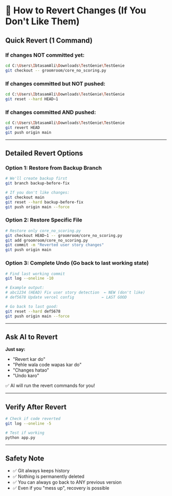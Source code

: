 # 🔄 How to Revert Changes (If You Don't Like Them)

## Quick Revert (1 Command)

### If changes NOT committed yet:
```bash
cd C:\Users\IbtasamAli\Downloads\TestGenie\TestGenie
git checkout -- groomroom/core_no_scoring.py
```

### If changes committed but NOT pushed:
```bash
cd C:\Users\IbtasamAli\Downloads\TestGenie\TestGenie
git reset --hard HEAD~1
```

### If changes committed AND pushed:
```bash
cd C:\Users\IbtasamAli\Downloads\TestGenie\TestGenie
git revert HEAD
git push origin main
```

---

## Detailed Revert Options

### Option 1: Restore from Backup Branch
```bash
# We'll create backup first
git branch backup-before-fix

# If you don't like changes:
git checkout main
git reset --hard backup-before-fix
git push origin main --force
```

### Option 2: Restore Specific File
```bash
# Restore only core_no_scoring.py
git checkout HEAD~1 -- groomroom/core_no_scoring.py
git add groomroom/core_no_scoring.py
git commit -m "Reverted user story changes"
git push origin main
```

### Option 3: Complete Undo (Go back to last working state)
```bash
# Find last working commit
git log --oneline -10

# Example output:
# abc1234 (HEAD) Fix user story detection  ← NEW (don't like)
# def5678 Update vercel config            ← LAST GOOD

# Go back to last good:
git reset --hard def5678
git push origin main --force
```

---

## Ask AI to Revert

**Just say:**
- "Revert kar do"
- "Pehle wala code wapas kar do"
- "Changes hatao"
- "Undo karo"

✅ AI will run the revert commands for you!

---

## Verify After Revert

```bash
# Check if code reverted
git log --oneline -5

# Test if working
python app.py
```

---

## Safety Note

- ✅ Git always keeps history
- ✅ Nothing is permanently deleted
- ✅ You can always go back to ANY previous version
- ✅ Even if you "mess up", recovery is possible


